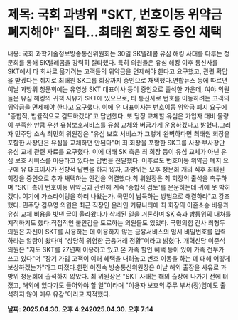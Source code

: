# **제목: 국회 과방위 "SKT, 번호이동 위약금 폐지해야" 질타…최태원 회장도 증인 채택**

  내용: 국회 과학기술정보방송통신위원회는 30일 SK텔레콤 유심 해킹 사태를 다루는 청문회를 통해 SK텔레콤을 강력히 질타했다. 특히 의원들은 유심 해킹 이후 통신사를 SKT에서 타 회사로 옮기려는 고객들의 위약금을 면제해야 한다고 요구했고, 관련 확답을 받겠다는 취지로 최태원 SK그룹 회장까지 증인으로 채택했다.연합뉴스 등에 따르면 이날 과방위 청문회에는 유영상 SKT 대표이사 등이 증인으로 출석한 가운데, 여야 의원들은 유심 해킹의 귀책 사유가 SKT에 있으므로, 타 통신사로 번호를 이동하려는 고객의 위약금을 면제해야 한다고 요구했다. 이에 유 대표이사는 번호이동 위약금 폐지 요구에 "종합적, 법률적으로 검토하겠다"고 답변했다. 또 당장 교체할 유심은 가입자 대비 물량이 부족한 만큼 우선 유심보호서비스를 유심 교체와 버금가게 운용하겠다고 밝혔다.그러자 민주당 소속 최민희 위원장은 "유심 보호 서비스가 그렇게 완벽하다면 최태원 회장을 포함한 사장단은 유심을 교체하면 안된다"며 최 회장을 포함한 SK그룹 사장·부사장단 유심 교체 관련 자료를 요구했다. 이에 대해 SK 측은 최 회장 등이 유심 교체가 아닌 유심 보호 서비스를 이용하고 있다는 답변을 전달했다. 이후로도 번호이동 위약금 폐지 요구에 유 대표이사가 전향적 답변을 하지 않자, 과방위는 오후 청문회 개의 직후 최태원 회장을 증인으로 추가 채택하는 안건을 의결했다.최 위원장은 최 회장의 출석을 촉구하며 "SKT 측이 번호이동 위약금과 관련해 계속 '종합적 검토'를 운운하는데 귀에 못 박히겠다. 여기에 가스라이팅을 하러 나왔는가. 국민이 납득하는 방법으로 해결하라"고 강조했다. 민주당 김우영 의원은 최근 직장인 온라인 커뮤니티에 최 회장의 이혼소송 비용과 유심 교체 비용을 빗댄 글이 올라왔다가 삭제된 일을 거론하며 SK 측과 방통위의 대처를 지적하기도 했다.직접적인 불안감을 토로하는 의원들도 있었다. 국민의힘 간사 최형두 의원은 자신이 SKT를 사용하는 데 이용하지 않는 금융서비스의 임시 비밀번호를 입력하라는 알람이 왔다며 "상당히 위험한 금융거래 정황"이라고 밝혔다. 개혁신당 이준석 의원은 "저도 SKT를 27년째 이용하고 있고 온 가족 할인 혜택 등이 있어 가족 전부가 쓰고 있다"며 "장기 가입 고객이 여러 혜택을 내려놓고 번호 이동을 하는 데 대해 어떻게 보상하겠는가"라고 따졌다.한편 이진숙 방송통신위원장은 이날 해외 출장을 사유로 과방위 청문회에 출석하지 않았다. 최 위원장은 "SKT 사태는 해외 출장에 나가기 전에 터졌고, 해외에 있다가도 들어와야 할 일"이라며 "이용자 보호의 주무 부서(장)임에도 출석하지 않아 매우 유감"이라고 지적했다.

  **날짜: 2025.04.30. 오후 4:242025.04.30. 오후 7:14**